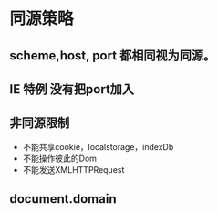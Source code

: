 # 同源策略

## scheme,host, port 都相同视为同源。

## IE 特例 没有把port加入

## 非同源限制

- 不能共享cookie，localstorage，indexDb
- 不能操作彼此的Dom
- 不能发送XMLHTTPRequest

## document.domain
